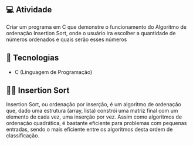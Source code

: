 ## 💻 Atividade

Criar um programa em C que demonstre o funcionamento do Algoritmo de ordenação Insertion Sort, onde o usuário ira escolher a quantidade de números ordenados e quais serão esses números

## 🚀 Tecnologias

- C (Linguagem de Programação)

## 👨‍💻 Insertion Sort

Insertion Sort, ou ordenação por inserção, é um algoritmo de ordenação que, dado uma estrutura (array, lista) constrói uma matriz final com um elemento de cada vez, uma inserção por vez. Assim como algoritmos de ordenação quadrática, é bastante eficiente para problemas com pequenas entradas, sendo o mais eficiente entre os algoritmos desta ordem de classificação.
